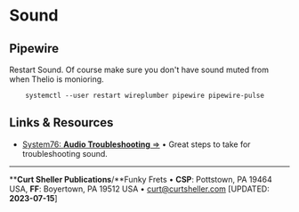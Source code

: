 # Sound

## Pipewire

Restart Sound. Of course make sure you don't have sound muted from when Thelio is monioring.

```
	systemctl --user restart wireplumber pipewire pipewire-pulse
```

## Links &amp; Resources

- [System76: **Audio Troubleshooting** &rArr;](https://support.system76.com/articles/audio) &bull; Great steps to take for troubleshooting sound.

----
****Curt Sheller Publications**/**Funky Frets • **CSP**: Pottstown, PA 19464 USA, **FF**: Boyertown, PA 19512 USA • [curt@curtsheller.com](mailto:curt@curtsheller.com) [UPDATED: **2023-07-15**]
